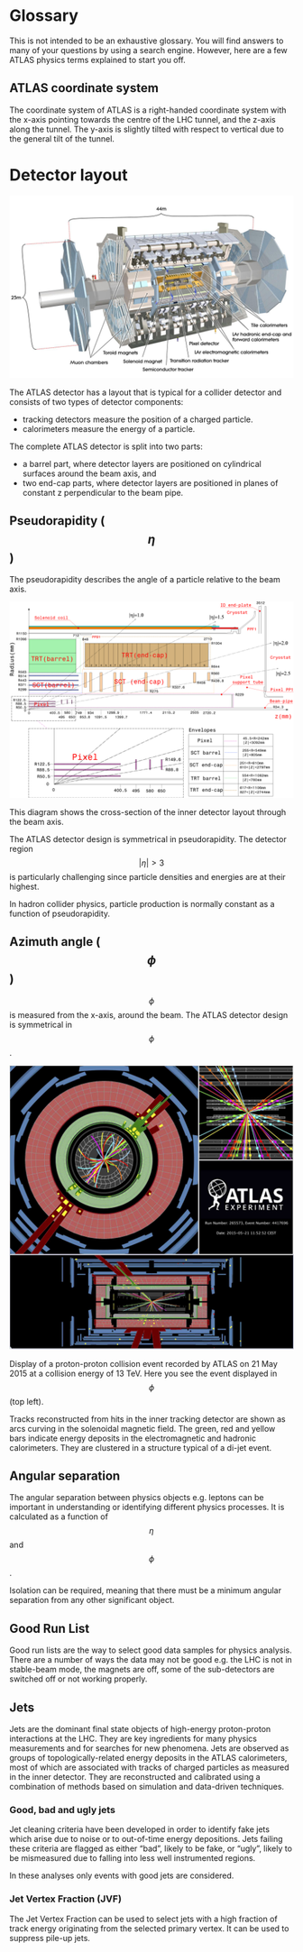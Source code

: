 # Glossary

This is not intended to be an exhaustive glossary.
You will find answers to many of your questions by using a search engine.
However, here are a few ATLAS physics terms explained to start you off.

## ATLAS coordinate system

The coordinate system of ATLAS is a right-handed coordinate system with the x-axis pointing towards the centre of the LHC tunnel, and the z-axis along the tunnel. The y-axis is slightly tilted with respect to vertical due to the general tilt of the tunnel. 


# Detector layout

![](pictures/ATLASImage.jpg)

The ATLAS detector has a layout that is typical for a collider detector and consists of two types of detector components: 
* tracking detectors measure the position of a charged particle.
* calorimeters measure the energy of a particle. 

The complete ATLAS detector is split into two parts:
* a barrel part, where detector layers are positioned on cylindrical surfaces around the beam axis, and 
* two end-cap parts, where detector layers are positioned in planes of constant z perpendicular to the beam pipe.

## Pseudorapidity ($$\eta$$)

The pseudorapidity describes the angle of a particle relative to the beam axis.  


![](pictures/figs_atlas_FigID.png)

This diagram shows the cross-section of the inner detector layout through the beam axis.

The ATLAS detector design is symmetrical in pseudorapidity. 
The detector region $$|\eta|>3$$ is particularly challenging since particle densities and energies are at their highest.

In hadron collider physics, particle production is normally constant as a function of pseudorapidity.  


## Azimuth angle ($$\phi$$)

$$\phi$$ is measured from the x-axis, around the beam.
The ATLAS detector design is symmetrical in $$\phi$$.

![](pictures/JiveXML_265573.jpg)

Display of a proton-proton collision event recorded by ATLAS on 21 May 2015 at a collision energy of 13 TeV. Here you see the event displayed in $$\phi$$ (top left).

Tracks reconstructed from hits in the inner tracking detector are shown as arcs curving in the solenoidal magnetic field.
The green, red and yellow bars indicate energy deposits in the electromagnetic and hadronic calorimeters.
They are clustered in a structure typical of a di-jet event. 

## Angular separation

The angular separation between physics objects e.g. leptons can be important in understanding or identifying different physics processes.
It is calculated as a function of $$\eta$$ and $$\phi$$.

Isolation can be required, meaning that there must be a minimum angular separation from any other significant object.

## Good Run List
Good run lists are the way to select good data samples for physics analysis. 
There are a number of ways the data may not be good e.g. the LHC is not in stable-beam mode, the magnets are off, some of the sub-detectors are switched off or not working properly.

## Jets

Jets are the dominant final state objects of high-energy proton-proton interactions at the LHC. They are key ingredients for many physics measurements and for searches for new phenomena. Jets are observed as groups of topologically-related energy deposits in the ATLAS calorimeters, most of which are associated with tracks of charged particles as measured in the inner detector. They are reconstructed and calibrated using a combination of methods based on simulation and data-driven techniques.

### Good, bad and ugly jets
Jet cleaning criteria have been developed in order to identify fake jets which arise due to noise or to out-of-time energy depositions. Jets failing these criteria are flagged as either “bad”, likely to be fake, or “ugly”, likely to be mismeasured due to falling into less well instrumented regions.

In these analyses only events with good jets are considered.

### Jet Vertex Fraction (JVF)
The Jet Vertex Fraction can be used to select jets with a high fraction of track energy originating from the selected primary vertex.  It can be used to suppress pile-up jets. 


